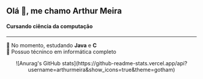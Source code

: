 <h2>Olá 👋, me chamo Arthur Meira</h2>
<h4>Cursando ciência da computação</h4>

<hr>

:small_blue_diamond: No momento, estudando <b>Java</b> e <b>C</b>
<br>
:small_blue_diamond: Possuo técninco em informática completo

<div style="text-align: center;">
 ![Anurag's GitHub stats](https://github-readme-stats.vercel.app/api?username=arthurmeira&show_icons=true&theme=gotham)
</div>
